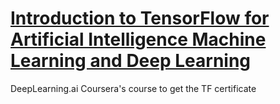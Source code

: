 # [Introduction to TensorFlow for Artificial Intelligence Machine Learning and Deep Learning](https://www.coursera.org/learn/introduction-tensorflow)
DeepLearning.ai Coursera's course to get the TF certificate

